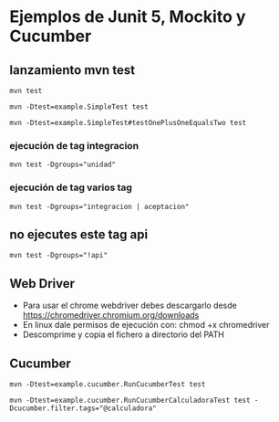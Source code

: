 # Ejemplos de Junit 5, Mockito y Cucumber

## lanzamiento mvn test
```shell 
mvn test
```
```shell
mvn -Dtest=example.SimpleTest test
```
```shell
mvn -Dtest=example.SimpleTest#testOnePlusOneEqualsTwo test
```
### ejecución de tag integracion
```shell 
mvn test -Dgroups="unidad"
```
### ejecución de tag varios tag
```shell 
mvn test -Dgroups="integracion | aceptacion"
``` 
## no ejecutes este tag api
```shell 
mvn test -Dgroups="!api"
```
## Web Driver
* Para usar el chrome webdriver debes descargarlo desde https://chromedriver.chromium.org/downloads
* En linux dale permisos de ejecución con: chmod +x chromedriver
* Descomprime y copia el fichero a directorio del PATH

## Cucumber
```shell
mvn -Dtest=example.cucumber.RunCucumberTest test
```
```shell 
mvn -Dtest=example.cucumber.RunCucumberCalculadoraTest test -Dcucumber.filter.tags="@calculadora"
```
